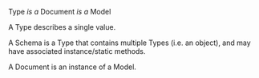 Type *is a* Document *is a* Model

A Type describes a single value.

A Schema is a Type that contains multiple Types (i.e. an object), and may
have associated instance/static methods.

A Document is an instance of a Model.